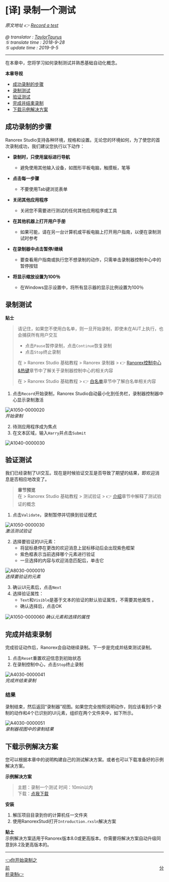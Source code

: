 # [译] 录制一个测试

*原文地址 👉 [Record a test][0]*

*@ translator : [TaylorTaurus](https://github.com/taylortaurus)*    
*♋ translate time : 2018-9-28*    
*♋ update time : 2019-9-5*

---

在本章中，您将学习如何录制测试并熟悉基础自动化概念。

**本章导视**

- [成功录制的步骤](#成功录制的步骤)
- [录制测试](#录制测试)
- [验证测试](#验证测试)
- [完成并结束录制](#完成并结束录制)
- [下载示例解决方案](#下载示例解决方案)

## 成功录制的步骤

Ranorex Studio支持各种环境，规格和设置。无论您的环境如何，为了使您的首次录制成功，我们建议您执行以下动作：

- **录制时，只使用鼠标进行导航**

    - 避免使用其他输入设备，如图形平板电脑，触摸板，笔等

- **点击每一步骤**

    - 不要使用Tab键浏览表单

- **关闭其他应用程序**

    - 关闭您不需要进行测试的任何其他应用程序或工具

- **在其他机器上打开用户手册**

    - 如果可能，请在另一台计算机或平板电脑上打开用户指南，以便在录制测试时参考

- **在录制器中点击暂停/继续**

    - 要查看用户指南或执行您不想录制的动作，只需单击录制器控制中心中的暂停按钮

- **将显示缩放设置为100％**

    - 在Windows显示设置中，将所有显示器的显示比例设置为100％





## 录制测试

**贴士**  
> 请记住，如果您不使用白名单，则一旦开始录制，即使未在AUT上执行，也会捕获所有用户交互
> 
> - 点击`Pause`暂停录制，点击`Continue`恢复录制
> - 点击`Stop`终止录制
> 
> 在 \> Ranorex Studio 基础教程 \> Ranorex 录制器 \> 👉 [Ranorex控制中心&热键][1]章节中了解关于录制器控制中心的相关内容
>
> 在 \> Ranorex Studio 基础教程 \> 👉 [白名单][2]章节中了解白名单相关内容

1. 点击`Record`开始录制，Ranorex Studio自动最小化到任务栏，录制器控制器中心显示录制激活

![A1050-0000020](https://gitee.com/taylortaurus/RX_UserGuide_GitBook_Picbed/raw/master/ranorex-recorder/A1050-0000020.png)  
*开始录制*  

2. 待测应用程序成为焦点
3. 在文本区域，输入`Harry`并点击`Submit`

![A1040-0000030](https://gitee.com/taylortaurus/RX_UserGuide_GitBook_Picbed/raw/master/ranorex-recorder/A1040-0000030.gif)

## 验证测试

我们已经录制了UI交互。现在是时候验证交互是否导致了期望的结果，即欢迎消息是否相应地改变了。

> **章节预览**  
> 在 \> Ranorex Studio 基础教程 \> 测试验证 \> 👉 [介绍][3]章节中解释了测试验证的概念


1. 点击`Validate`，录制暂停并切换到验证模式

![A1050-0000030](https://gitee.com/taylortaurus/RX_UserGuide_GitBook_Picbed/raw/master/ranorex-recorder/A1050-0000030.png)  
*激活测试验证*  

2. 选择要验证的UI元素：
    - 将鼠标悬停在更改的欢迎消息上鼠标移动后会出现紫色框架
    - 紫色框表示当前选择哪个元素进行验证
    - 一旦选择的内容与欢迎消息匹配后，单击它

![A8030-0000010](https://gitee.com/taylortaurus/RX_UserGuide_GitBook_Picbed/raw/master/ranorex-recorder/A8030-0000010.gif)  
*选择要验证的元素*  

3. 确认UI元素后，点击`Next`
4. 选择验证属性：
    - `Text`和`Visible`是基于文本的验证的默认验证属性，不需要其他属性 。
    - 确认选择后，点击OK

![A1050-0000060](https://gitee.com/taylortaurus/RX_UserGuide_GitBook_Picbed/raw/master/ranorex-recorder/A1050-0000060.png)
*确认元素和选择的属性*  

## 完成并结束录制

完成验证动作后，Ranorex会自动继续录制。下一步是完成并结束测试录制。

1. 点击`Reset`重置欢迎信息到初始状态
2. 在录制控制中心，点击`Stop`终止录制

![A4030-0000041](https://gitee.com/taylortaurus/RX_UserGuide_GitBook_Picbed/raw/master/ranorex-recorder/A4030-0000041.png)  
*完成并结束录制*  

### 结果

录制结束，然后返回“录制器”视图。如果您完全按照说明动作，则应该看到5个录制的动作和4个已识别的UI元素，组织在两个文件夹中，如下所示。

![A4030-0000051](https://gitee.com/taylortaurus/RX_UserGuide_GitBook_Picbed/raw/master/ranorex-recorder/A4030-0000051.png)  
*录制器视图中的录制结果*  


## 下载示例解决方案

您可以根据本章中的说明构建自己的测试解决方案。或者也可以下载准备好的示例解决方案。  

**示例解决方案** 
> 主题：录制一个测试 
> 时间：10min以内  
> 下载：[点我下载][5]  


**安装**

1. 解压项目目录到你的计算机任一文件夹
2. 使用RanorexStudi打开`Introduction.rxsln`解决方案

**贴士**  
示例解决方案适用于Ranorex版本8.0或更高版本。你需要将解决方案自动升级同意到8.2及更高版本的。

---
[👈你开始录制之前][6]&emsp;&emsp;&emsp;&emsp;&emsp;&emsp;&emsp;&emsp;&emsp;&emsp;&emsp;&emsp;&emsp;&emsp;&emsp;&emsp;&emsp;&emsp;&emsp;&emsp;&emsp;&emsp;&emsp;&emsp;&emsp;&emsp;&emsp;&emsp;&emsp;&emsp;&emsp;&emsp;&emsp;&emsp;[分析录制👉][7]

[0]: https://www.ranorex.com/help/latest/ranorex-studio-fundamentals/ranorex-recorder/recording-a-test/
[1]: ./[译]录制器控制中心和热键.html
[2]: ..//..//ranorex-studio-fundamentals/whitelisting/introduction.html
[3]: ..//..//ranorex-studio-fundamentals/test-validation/introduction.html
[4]: ..//..//ranorex-studio-fundamentals/test-validation/[译]验证的概念.html
[5]: https://www.ranorex.com/rx-media/rx-user-guide/latest/download/RxSampleIntroduction.zip
[6]:.\before-you-start-recording.html
[7]:.\analyzing-recordings.html


